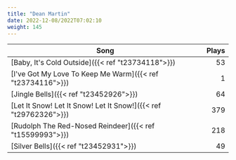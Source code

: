 ```yaml
---
title: "Dean Martin"
date: 2022-12-08/2022T07:02:10
weight: 145
---
```




 Song | Plays 
----- | -----:
[Baby, It's Cold Outside]({{< ref "t23734118">}}) | 53
[I've Got My Love To Keep Me Warm]({{< ref "t23734116">}}) | 1
[Jingle Bells]({{< ref "t23452926">}}) | 64
[Let It Snow! Let It Snow! Let It Snow!]({{< ref "t29762326">}}) | 379
[Rudolph The Red-Nosed Reindeer]({{< ref "t15599993">}}) | 218
[Silver Bells]({{< ref "t23452931">}}) | 49
